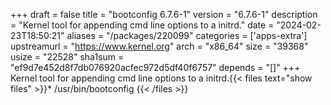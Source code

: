 +++
draft = false
title = "bootconfig 6.7.6-1"
version = "6.7.6-1"
description = "Kernel tool for appending cmd line options to a initrd."
date = "2024-02-23T18:50:21"
aliases = "/packages/220099"
categories = ['apps-extra']
upstreamurl = "https://www.kernel.org"
arch = "x86_64"
size = "39368"
usize = "22528"
sha1sum = "ef9d7e452d8f7db076920acfec972d5df40f6757"
depends = "[]"
+++
Kernel tool for appending cmd line options to a initrd.{{< files text="show files" >}}* /usr/bin/bootconfig
{{< /files >}}
